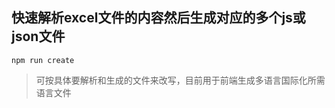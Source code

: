 ## 快速解析excel文件的内容然后生成对应的多个js或json文件

```
npm run create
```

> 可按具体要解析和生成的文件来改写，目前用于前端生成多语言国际化所需语言文件